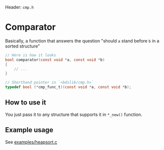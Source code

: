 Header: `cmp.h`

# Comparator

Basically, a function that answers the question "should `a` stand before `b` in a sorted structure"

```c
// Here is how it looks
bool comparator(const void *a, const void *b)
{
	// ...
}

// Shorthand pointer in `<bdslib/cmp.h>`
typedef bool (*cmp_func_t)(const void *a, const void *b);
```


## How to use it

You just pass it to any structure that supports it in `*_new()` function.


## Example usage

See [examples/heapsort.c](/examples/heapsort.c)

